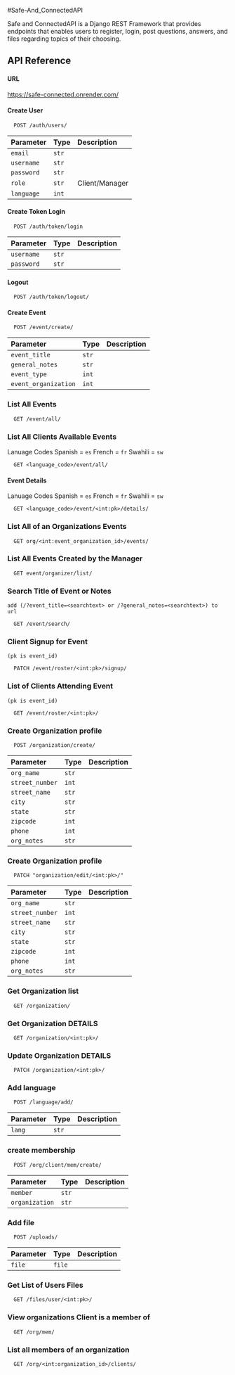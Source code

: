 #Safe-And_ConnectedAPI

Safe and ConnectedAPI is a Django REST Framework that provides endpoints that enables users to register, login, post questions, answers, and files regarding topics of their choosing.


## API Reference

#### URL

https://safe-connected.onrender.com/

#### Create User

```https://safe-connected.onrender.com/
  POST /auth/users/
```

| Parameter | Type     | Description                       |
| :-------- | :------- | :-------------------------------- |
| `email`   |`str`     |                                   |
|`username` |`str`     |                                   |
| `password`| `str`    |                                   |
| `role`    | `str`    |Client/Manager                     |
| `language`| `int`    |                                   |


#### Create Token Login

```https://safe-connected.onrender.com/
  POST /auth/token/login
```

| Parameter | Type     | Description                       |
| :-------- | :------- | :-------------------------------- |
|`username` |`str`     |                                   |
| `password`| `str`    |                                   |

#### Logout

```https://safe-connected.onrender.com/
  POST /auth/token/logout/
```
#### Create Event

```https://safe-connected.onrender.com/
  POST /event/create/
```

| Parameter           | Type     | Description                       |
| :--------           | :------- | :-------------------------------- |
|`event_title`        |`str`     |                                   |
| `general_notes`     | `str`    |                                   |
| `event_type`        | `int`    |                                   |
| `event_organization`| `int`    |                                   |


### List All Events

```https://safe-connected.onrender.com/
  GET /event/all/
```
### List All Clients Available Events
Lanuage Codes
Spanish = `es`
French = `fr`
Swahili = `sw`

```https://safe-connected.onrender.com/
  GET <language_code>/event/all/
```
#### Event Details
Lanuage Codes
Spanish = `es`
French = `fr`
Swahili = `sw`

```https://safe-connected.onrender.com/
  GET <language_code>/event/<int:pk>/details/
```


### List All of an Organizations Events

```https://safe-connected.onrender.com/
  GET org/<int:event_organization_id>/events/
```

### List All Events Created by the Manager

```https://safe-connected.onrender.com/
  GET event/organizer/list/
```

### Search Title of Event or Notes
`add (/?event_title=<searchtext> or /?general_notes=<searchtext>) to url`

```https://safe-connected.onrender.com/
  GET /event/search/
```

### Client Signup for Event
`(pk is event_id)`

```https://safe-connected.onrender.com/
  PATCH /event/roster/<int:pk>/signup/
```

### List of Clients Attending Event
`(pk is event_id)`
```https://safe-connected.onrender.com/
  GET /event/roster/<int:pk>/
```

### Create Organization profile

```https://safe-connected.onrender.com/
  POST /organization/create/
```

| Parameter           | Type     | Description                       |
| :--------           | :------- | :-------------------------------- |
|`org_name`           |`str`     |                                   |
| `street_number`     | `int`    |                                   |
| `street_name`       | `str`    |                                   |
| `city`              | `str`    |                                   |
| `state`             | `str`    |                                   |
| `zipcode`           | `int`    |                                   |
| `phone`             | `int`    |                                   |
| `org_notes`         | `str`    |                                   |

### Create Organization profile

```https://safe-connected.onrender.com/
  PATCH "organization/edit/<int:pk>/"
```

| Parameter           | Type     | Description                       |
| :--------           | :------- | :-------------------------------- |
|`org_name`           |`str`     |                                   |
| `street_number`     | `int`    |                                   |
| `street_name`       | `str`    |                                   |
| `city`              | `str`    |                                   |
| `state`             | `str`    |                                   |
| `zipcode`           | `int`    |                                   |
| `phone`             | `int`    |                                   |
| `org_notes`         | `str`    |                                   |
### Get Organization list

```https://safe-connected.onrender.com/
  GET /organization/
```

### Get Organization DETAILS

```https://safe-connected.onrender.com/
  GET /organization/<int:pk>/
```

### Update Organization DETAILS

```https://safe-connected.onrender.com/
  PATCH /organization/<int:pk>/
```

### Add language 

```https://safe-connected.onrender.com/
  POST /language/add/
```

| Parameter        | Type     | Description                       |
| :--------        | :------- | :-------------------------------- |
|`lang`            |`str`     |                                   |

### create membership

```https://safe-connected.onrender.com/
  POST /org/client/mem/create/
```

| Parameter        | Type     | Description                       |
| :--------        | :------- | :-------------------------------- |
|`member`          |`str`     |                                   |
|`organization`    |`str`     |                                   |

### Add file 

```https://safe-connected.onrender.com/
  POST /uploads/
```

| Parameter        | Type     | Description                       |
| :--------        | :------- | :-------------------------------- |
|`file`            |`file`    |                                   |

### Get List of Users Files

```https://safe-connected.onrender.com/
  GET /files/user/<int:pk>/
```

### View organizations Client is a member of

```https://safe-connected.onrender.com/
  GET /org/mem/
```

### List all members of an organization

```https://safe-connected.onrender.com/
  GET /org/<int:organization_id>/clients/
```